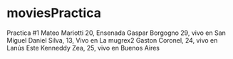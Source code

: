 # moviesPractica
Practica #1
Mateo Mariotti 20, Ensenada
Gaspar Borgogno 29, vivo en San Miguel
Daniel Silva, 13, Vivo en La mugrex2 
Gaston Coronel, 24, vivo en Lanús Este
Kenneddy Zea, 25, vivo en Buenos Aires
